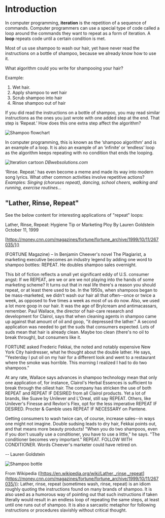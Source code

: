 # Introduction

In computer programming, **iteration** is the repetition of a sequence of commands. Computer programmers can use a special type of code called a loop around the commands they want to repeat as a form of iteration. A **loop** repeats code until a certain condition is met.
	
Most of us use shampoo to wash our hair, yet have never read the instructions on a bottle of shampoo, because we already know how to use it.

What algorithm could you write for shampooing your hair?

Example:

1. Wet hair.
2. Apply shampoo to wet hair
3. Scrub shampoo into hair
4. Rinse shampoo out of hair
		
If you did read the instructions on a bottle of shampoo, you may read similar instructions as the ones you just wrote with one added step at the end. That step is ‘Repeat.’
How does this one extra step affect the algorithm?

![Shampoo flowchart](/static/courses/csintro/iteration/shampoo-flowchart.png)

In computer programming, this is known as the ‘shampoo algorithm’ and is an example of a loop. It is also an example of an ‘infinite’ or ‘endless’ loop as the algorithm keeps repeating with no condition that ends the looping.

![Iteration cartoon](/static/courses/csintro/iteration/iteration-cartoon.png)
_DBwebsolutions.com_

‘Rinse. Repeat.’ has even become a meme and made its way into modern song lyrics.
What other common activities involve repetitive actions? _Examples: Singing (choruses repeat), dancing, school cheers, walking and running, exercise routines..._

## "Lather, Rinse, Repeat"

See the below content for interesting applications of "repeat" loops:

Lather, Rinse, Repeat: Hygiene Tip or Marketing Ploy
By Lauren Goldstein
October 11, 1999

[https://money.cnn.com/magazines/fortune/fortune_archive/1999/10/11/267035/]()

(FORTUNE Magazine) – In Benjamin Cheever's novel The Plagiarist, a marketing executive becomes an industry legend by adding one word to shampoo bottles: REPEAT. He doubles shampoo sales overnight.

This bit of fiction reflects a small yet significant eddy of U.S. consumer angst: If we REPEAT, are we or are we not playing into the hands of some marketing scheme? It turns out that in real life there's a reason you should repeat, or at least there used to be. In the 1950s, when shampoos began to be mass-marketed, we didn't wash our hair all that often--once or twice a week, as opposed to five times a week as most of us do now. Also, we used a lot more goop in our hair. It was the age of Brylcream and antimacassars, remember. Paul Wallace, the director of hair-care research and development for Clairol, says that when cleaning agents in shampoo came up against that amount of oil and goop, "it depressed the lather." A second application was needed to get the suds that consumers expected. Lots of suds mean that hair is already clean. Maybe too clean (there's no oil to break through), but consumers like it.

FORTUNE asked Frederic Fekkai, the noted and notably expensive New York City hairdresser, what he thought about the double lather. He says, "Yesterday I put oil on my hair for a different look and went to a restaurant where the smoke was horrible. This morning I realized I had to do two shampoos."

At any rate, Wallace says advances in shampoo technology mean that only one application of, for instance, Clairol's Herbal Essences is sufficient to break through the oiliest hair. The company has stricken the use of both REPEAT and REPEAT IF DESIRED from all Clairol products. Yet a lot of brands, like Suave by Unilever and L'Oreal, still say REPEAT. Others, like Unilever's Finesse and Revlon's Flex, opt for the less imperative REPEAT IF DESIRED. Procter & Gamble uses REPEAT IF NECESSARY on Pantene.

Getting consumers to wash twice can, of course, increase sales--in ways one might not imagine. Double sudsing leads to dry hair, Fekkai points out, and that means more beauty products! "When you do two shampoos, even if you don't usually use a conditioner, you have to use a little," he says. "The conditioner becomes very important." REPEAT. FOLLOW WITH CONDITIONER. Words Cheever's marketer could have retired on.

-- Lauren Goldstein

![Shampoo bottle](/static/courses/csintro/iteration/shampoo.png)

From Wikipedia ([https://en.wikipedia.org/wiki/Lather,_rinse,_repeat](https://money.cnn.com/magazines/fortune/fortune_archive/1999/10/11/267035/)):
Lather, rinse, repeat (sometimes wash, rinse, repeat) is an idiom roughly quoting the instructions found on many brands of shampoo. It is also used as a humorous way of pointing out that such instructions if taken literally would result in an endless loop of repeating the same steps, at least until one runs out of shampoo. It is also a sarcastic metaphor for following instructions or procedures slavishly without critical thought.

